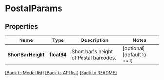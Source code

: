 # PostalParams

## Properties
Name | Type | Description | Notes
------------ | ------------- | ------------- | -------------
**ShortBarHeight** | **float64** | Short bar&#39;s height of Postal barcodes.  | [optional] [default to null]

[[Back to Model list]](../README.md#documentation-for-models) [[Back to API list]](../README.md#documentation-for-api-endpoints) [[Back to README]](../README.md)


